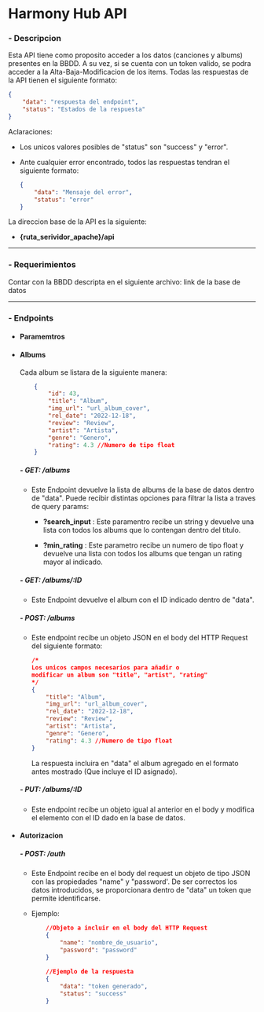 # **Harmony Hub API**

### - Descripcion
Esta API tiene como proposito acceder a los datos (canciones y albums) presentes en la BBDD. A su vez, si se cuenta con un token valido, se podra acceder a la Alta-Baja-Modificacion de los items.
Todas las respuestas de la API tienen el siguiente formato:
```json
{
	"data": "respuesta del endpoint",
	"status": "Estados de la respuesta"
}
```
Aclaraciones: 

- Los unicos valores posibles de "status" son "success" y "error".

- Ante cualquier error encontrado, todos las respuestas tendran el siguiente formato:
    ```json
    {
        "data": "Mensaje del error",
        "status": "error"
    }
    ``` 

La direccion base de la API es la siguiente:

- **{ruta_serividor_apache}/api**

------------


### - Requerimientos
Contar con la BBDD descripta en el siguiente archivo:
link de la base de datos

------------

### - Endpoints
- #### Paramemtros 
    
- #### Albums

    Cada album se listara de la siguiente manera:
            
    ```json
        {
            "id": 43,
            "title": "Album",
            "img_url": "url_album_cover",
            "rel_date": "2022-12-18",
            "review": "Review",
            "artist": "Artista",
            "genre": "Genero",
            "rating": 4.3 //Numero de tipo float
        }
    ```
    #####  - GET: /albums
    - Este Endpoint devuelve la lista de albums de la base de datos dentro de "data". Puede recibir distintas opciones para filtrar la lista a traves de query params:
    
        - **?search_input** :
        Este paramentro recibe un string y devuelve una lista con todos los albums que lo contengan dentro del titulo.

        - **?min_rating** :
        Este parametro recibe un numero de tipo float y devuelve una lista con todos los albums que tengan un rating mayor al indicado.

    ##### - GET: /albums/:ID
    - Este Endpoint devuelve el album con el ID indicado dentro de "data".

    ##### - POST: /albums
    - Este endpoint recibe un objeto JSON en el body del HTTP Request del siguiente formato:

        ```json
        /*
        Los unicos campos necesarios para añadir o
        modificar un album son "title", "artist", "rating"
        */
        {
            "title": "Album",
            "img_url": "url_album_cover",
            "rel_date": "2022-12-18",
            "review": "Review",
            "artist": "Artista",
            "genre": "Genero",
            "rating": 4.3 //Numero de tipo float
        }
        ```
        La respuesta incluira en "data" el album agregado en el formato antes mostrado (Que incluye el ID asignado).

    ##### - PUT: /albums/:ID
    - Este endpoint recibe un objeto igual al anterior en el body y modifica el elemento con el ID dado en la base de datos.
- #### Autorizacion
    #####  - POST: /auth 
    -  Este Endpoint recibe en el body del request un objeto de tipo JSON con las propiedades "name" y "password'. De ser correctos los datos introducidos, se proporcionara dentro de "data" un token que permite identificarse.
    
   - Ejemplo:
    
        ```json
            //Objeto a incluir en el body del HTTP Request
            {
                "name": "nombre_de_usuario",
                "password": "password"
            }
            
            //Ejemplo de la respuesta
            {
                "data": "token generado",
                "status": "success"
            }
        ```

